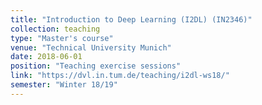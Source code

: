 ```yaml
---
title: "Introduction to Deep Learning (I2DL) (IN2346)"
collection: teaching
type: "Master's course"
venue: "Technical University Munich"
date: 2018-06-01
position: "Teaching exercise sessions"
link: "https://dvl.in.tum.de/teaching/i2dl-ws18/"
semester: "Winter 18/19"
---
```


